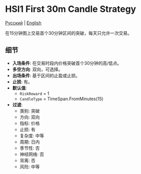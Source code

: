 # HSI1 First 30m Candle Strategy
[Русский](README_ru.md) | [English](README.md)

在15分钟图上交易首个30分钟区间的突破，每天只允许一次交易。

## 细节
- **入场条件**: 在交易时段内价格突破首个30分钟的高/低点。
- **多空方向**: 双向，可选择。
- **出场条件**: 基于区间的止盈或止损。
- **止损**: 有。
- **默认值**:
  - `RiskReward` = 1
  - `CandleType` = TimeSpan.FromMinutes(15)
- **过滤**:
  - 类别: 突破
  - 方向: 双向
  - 指标: 价格
  - 止损: 有
  - 复杂度: 中等
  - 周期: 日内
  - 季节性: 否
  - 神经网络: 否
  - 背离: 否
  - 风险: 中等
